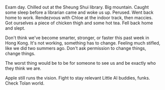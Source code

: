 Exam day. Chilled out at the Sheung Shui library. Big mountain. Caught some sleep before a librarian came and woke us up. Perused. Went back home to work. Rendezvous with Chloe at the indoor track, then maccies. Got ourselves a piece of chicken thigh and some hot tea. Fell back home and slept.

Don't think we've become smarter, stronger, or faster this past week in Hong Kong. It's not working, something has to change. Feeling much stifled, like we did two summers ago. 
Don't ask permission to change things, change things. 

The worst thing would be to be for someone to see us and be exactly who they think we are.

Apple still runs the vision. 
Fight to stay relevant
Little AI buddies, funks. 
Check Tolan world.
